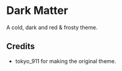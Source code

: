 # Dark Matter
A cold, dark and red  & frosty theme.

## Credits
* tokyo_911 for making the original theme.
